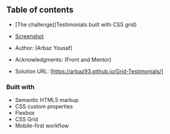 ## Table of contents

- [The challenge](Testimonials built with CSS grid)
- [Screenshot](./design/desktop-design.jpg)

- Author: (Arbaz Yousaf)
- Acknowledgments: (Front and Mentor)

- Solution URL: [https://arbaz93.github.io/Grid-Testimonials/]

### Built with

- Semantic HTML5 markup
- CSS custom properties
- Flexbox
- CSS Grid
- Mobile-first workflow
